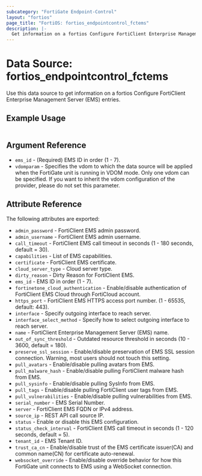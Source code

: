 ```yaml
---
subcategory: "FortiGate Endpoint-Control"
layout: "fortios"
page_title: "FortiOS: fortios_endpointcontrol_fctems"
description: |-
  Get information on a fortios Configure FortiClient Enterprise Management Server (EMS) entries.
---
```


# Data Source: fortios_endpointcontrol_fctems
Use this data source to get information on a fortios Configure FortiClient Enterprise Management Server (EMS) entries.


## Example Usage

```hcl

```

## Argument Reference

* `ems_id` - (Required) EMS ID in order (1 - 7).
* `vdomparam` - Specifies the vdom to which the data source will be applied when the FortiGate unit is running in VDOM mode. Only one vdom can be specified. If you want to inherit the vdom configuration of the provider, please do not set this parameter.

## Attribute Reference

The following attributes are exported:

* `admin_password` - FortiClient EMS admin password.
* `admin_username` - FortiClient EMS admin username.
* `call_timeout` - FortiClient EMS call timeout in seconds (1 - 180 seconds, default = 30).
* `capabilities` - List of EMS capabilities.
* `certificate` - FortiClient EMS certificate.
* `cloud_server_type` - Cloud server type.
* `dirty_reason` - Dirty Reason for FortiClient EMS.
* `ems_id` - EMS ID in order (1 - 7).
* `fortinetone_cloud_authentication` - Enable/disable authentication of FortiClient EMS Cloud through FortiCloud account.
* `https_port` - FortiClient EMS HTTPS access port number. (1 - 65535, default: 443).
* `interface` - Specify outgoing interface to reach server.
* `interface_select_method` - Specify how to select outgoing interface to reach server.
* `name` - FortiClient Enterprise Management Server (EMS) name.
* `out_of_sync_threshold` - Outdated resource threshold in seconds (10 - 3600, default = 180).
* `preserve_ssl_session` - Enable/disable preservation of EMS SSL session connection. Warning, most users should not touch this setting.
* `pull_avatars` - Enable/disable pulling avatars from EMS.
* `pull_malware_hash` - Enable/disable pulling FortiClient malware hash from EMS.
* `pull_sysinfo` - Enable/disable pulling SysInfo from EMS.
* `pull_tags` - Enable/disable pulling FortiClient user tags from EMS.
* `pull_vulnerabilities` - Enable/disable pulling vulnerabilities from EMS.
* `serial_number` - EMS Serial Number.
* `server` - FortiClient EMS FQDN or IPv4 address.
* `source_ip` - REST API call source IP.
* `status` - Enable or disable this EMS configuration.
* `status_check_interval` - FortiClient EMS call timeout in seconds (1 - 120 seconds, default = 5).
* `tenant_id` - EMS Tenant ID.
* `trust_ca_cn` - Enable/disable trust of the EMS certificate issuer(CA) and common name(CN) for certificate auto-renewal.
* `websocket_override` - Enable/disable override behavior for how this FortiGate unit connects to EMS using a WebSocket connection.
